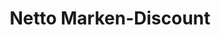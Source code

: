---
title: "Netto Marken-Discount"
url: /berlin/netto-marken-discount-richard-tauber-damm/
shop: Supermarkt
---